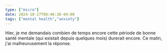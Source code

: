 ```yaml
---
type: ["micro"]
date: 2024-10-27T08:46:38-04:00
tags: ["mental health","anxiety"]
---
```

Hier, je me demandais combien de temps encore cette période de bonne santé mentale (qui existait depuis quelques mois) durerait encore. Ce matin, j'ai malheurusement la réponse.
